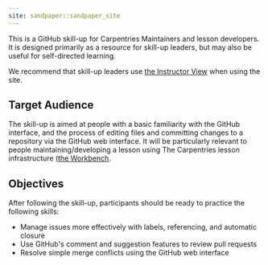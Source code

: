 ```yaml
---
site: sandpaper::sandpaper_site
---
```


This is a GitHub skill-up for Carpentries Maintainers and lesson developers.
It is designed primarily as a resource for skill-up leaders,
but may also be useful for self-directed learning.

We recommend that skill-up leaders use [the Instructor View](./instructor/index.html) when using the site.

## Target Audience

The skill-up is aimed at people with a basic familiarity with the GitHub interface,
and the process of editing files and 
committing changes to a repository via the GitHub web interface.
It will be particularly relevant to people maintaining/developing
a lesson using The Carpentries lesson infrastructure
([the Workbench](https://carpentries.github.io/workbench/).

## Objectives

After following the skill-up, participants should be ready to practice the following skills:

- Manage issues more effectively with labels, referencing, and automatic closure
- Use GitHub's comment and suggestion features to review pull requests
- Resolve simple merge conflicts using the GitHub web interface
